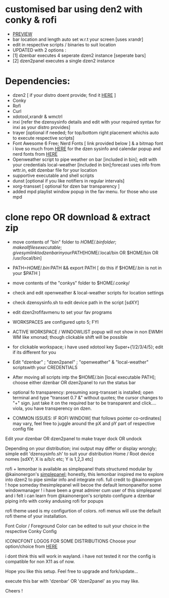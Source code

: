 # customised bar using den2 with conky & rofi
* [PREVIEW](https://github.com/rvcgit/dzen2bar/blob/main/preview.png)
* bar location and length auto set w.r.t your screen [uses xrandr]
* edit in respective scripts / binaries to suit location
* UPDATED with 2 options :
* [1] dzenbar executes 4 seperate dzen2 instance [seperate bars]
* [2] dzen2panel executes a single dzen2 instance
# Dependencies:
* dzen2 [ if your distro doent provide; find it [HERE](https://github.com/minos-org/dzen2.git) ]
* Conky
* Rofi
* Curl
* xdotool,xrandr & wmctrl
* inxi [refer the dzensysinfo details and edit with your required syntax for inxi as your distro provides]
* trayer [optional if needed; for top/bottom right placement whichis auto to execute respective scripts]
* Font Awesome 6 Free; Nerd Fonts [ link provided below ] & a bitmap font i love so much from [HERE](https://addy-dclxvi.github.io/post/bitmap-fonts/) for the dzen sysinfo and calendar popup
and nerd fonts from [HERE](https://www.nerdfonts.com/font-downloads)
* Openweather script to pipe weather on bar [included in bin]; edit with your credentials
local-weather [included in bin];forecast uses info from wttr.in, edit dzenbar file for your location
* supportive executable and shell scripts
* dunst [optional if you like notifiers in regular intervals]
* xorg-transset [ optional for dzen bar transparency ]
* added mpd playlist window popup in the fav menu. for those who use mpd
# clone repo OR download & extract zip
* move contents of "bin" folder to $HOME/.bin folder; make all files executable; give sym link to dzenbar in your PATH [$HOME/.local/bin OR $HOME/bin OR /usr/local/bin]
* PATH=$HOME/.bin:$PATH && export PATH [ do this if $HOME/.bin is not in your $PATH ]
* move contents of the "conkys" folder to $HOME/.conky/
* check and edit openweather & local-weather scripts for location settings
* check dzensysinfo.sh to edit device path in the script [sdXY]
* edit dzen2rofifavmenu to set your fav programs
* WORKSPACES are configured upto 5; FYI
* ACTIVE WORKSPACE / WINDOWLIST popup will not show in non EWMH WM like xmonad; though clickable shift will be possible
* for clickable workspace; i have used xdotool key Super+{1/2/3/4/5}; edit if its different for you

* Edit  "dzenbar" ; "dzen2panel" ; "openweather" & "local-weather" scriptswith your CREDENTIALS
* After moving all scripts intp the $HOME/.bin [local executable PATH]; choose either dzenbar OR dzen2panel to run the status bar
* optional fo transparency: presuming xorg-transset is installed; open terminal and type "transset 0.7 &" without quotes; the cursor changes to  "+" sign. just take it on the required bar to be transparent and click.... viola, you have transperency on dzen.

* COMMON ISSUES:
IF ROFI WINDOW[ that follows pointer co-ordinates] may vary, feel free to juggle around the pX and pY part of respective config file

Edit your dzenbar OR dzen2panel to make trayer dock OR undock

Depending on your distribution; inxi output may differ or display wrongly; simple edit 'dzensysinfo.sh' to suit your distribution
Home / Root device nomes [sdXY; X is a/b/c etc; Y is 1,2,3 etc]

rofi + lemonbar is available as simplepanel thats structured modular by @kainonergon's [simplepanel](https://github.com/kainonergon/simplepanel); honestly, this lemonbar inspired me to explore into dzen2 to pipe similar info and integrate rofi. full credit to @kainonergon ! hope someday thesimplepanel will becoe the default lemonpanelfor some windowmanager !
i have been a great admirer cum user of this simplepanel and i felt i can learn from @kainonergon's scriptsto configure a dzenbar piping info with conky andusing rofi for popups

rofi theme used is my configurtion of colors. rofi menus will use the default rofi theme of your installation.

Font Color / Foreground Color can be edited to suit your choice in the respective Conky Config

ICONICFONT LOGOS FOR SOME DISTRIBUTIONS
Choose your option/choice from [HERE](https://github.com/lukas-w/font-logos)

i dont think this will work in wayland. i have not tested it nor the config is compatible for non X11 as of now.
 
Hope you like this setup. Feel free to upgrade and fork/update...

execute this bar with 'dzenbar' OR 'dzen2panel' as you may like.

Cheers !
